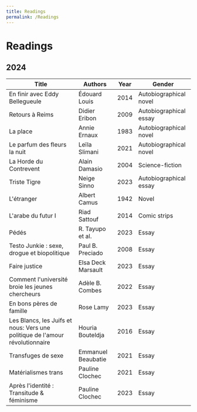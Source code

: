 ```yaml
---
title: Readings
permalink: /Readings
---
```


# Readings

## 2024

| Title | Authors | Year | Gender |
|------|----------|----------|-------|
| En finir avec Eddy Bellegueule | Édouard Louis | 2014 | Autobiographical novel |
| Retours à Reims | Didier Eribon | 2009 | Autobiographical essay |
| La place | Annie Ernaux | 1983 | Autobiographical novel |
| Le parfum des fleurs la nuit | Leïla Slimani | 2021 | Autobiographical novel |
| La Horde du Contrevent | Alain Damasio | 2004 | Science-fiction |
| Triste Tigre | Neige Sinno | 2023 | Autobiographical essay |
| L'étranger | Albert Camus | 1942 | Novel |
| L'arabe du futur I | Riad Sattouf | 2014 | Comic strips |
| Pédés | R. Tayupo et al. | 2023 | Essay |
| Testo Junkie : sexe, drogue et biopolitique | Paul B. Preciado | 2008 | Essay |
| Faire justice | Elsa Deck Marsault | 2023 | Essay |
| Comment l'université broie les jeunes chercheurs | Adèle B. Combes | 2022 | Essay |
| En bons pères de famille | Rose Lamy | 2023 | Essay |
| Les Blancs, les Juifs et nous: Vers une politique de l'amour révolutionnaire | Houria Bouteldja | 2016 | Essay |
| Transfuges de sexe | Emmanuel Beaubatie | 2021 | Essay |
| Matérialismes trans | Pauline Clochec | 2021 | Essay |
| Après l'identité : Transitude & féminisme | Pauline Clochec | 2023 | Essay |



